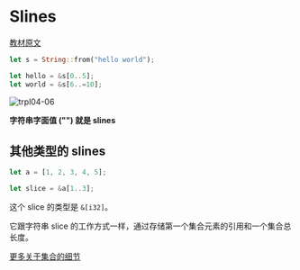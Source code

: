 # Slines

[教材原文](https://kaisery.github.io/trpl-zh-cn/ch04-03-slices.html)

```rust
let s = String::from("hello world");

let hello = &s[0..5];
let world = &s[6..=10];
```

![trpl04-06](https://kaisery.github.io/trpl-zh-cn/img/trpl04-06.svg)

**字符串字面值 ("") 就是 slines**

## 其他类型的 slines

```rust
let a = [1, 2, 3, 4, 5];

let slice = &a[1..3];
```

这个 slice 的类型是 `&[i32]`。

它跟字符串 slice 的工作方式一样，通过存储第一个集合元素的引用和一个集合总长度。

[更多关于集合的细节](https://kaisery.github.io/trpl-zh-cn/ch08-01-vectors.html)

